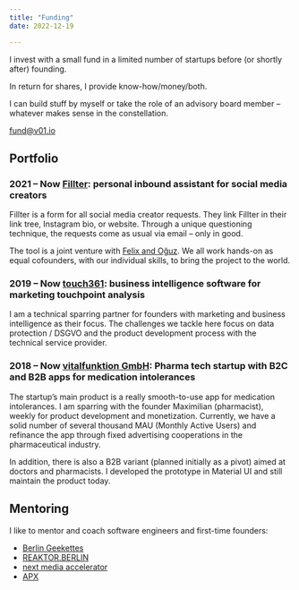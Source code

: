 ```yaml
---
title: "Funding"
date: 2022-12-19

---
```


I invest with a small fund in a limited number of startups before (or shortly after) founding.

In return for shares, I provide know-how/money/both.

I can build stuff by myself or take the role of an advisory board member – whatever makes sense in the constellation.

[fund@v01.io][1]

## Portfolio

### 2021 – Now [Fillter][2]: personal inbound assistant for social media creators

Fillter is a form for all social media creator requests. They link Fillter in their link tree, Instagram bio, or website. Through a unique questioning technique, the requests come as usual via email – only in good.

The tool is a joint venture with [Felix and Oğuz][3]. We all work hands-on as equal cofounders, with our individual skills, to bring the project to the world.

### 2019 – Now [touch361][4]: business intelligence software for marketing touchpoint analysis

I am a technical sparring partner for founders with marketing and business intelligence as their focus. The challenges we tackle here focus on data protection / DSGVO and the product development process with the technical service provider.

### 2018 – Now [vitalfunktion GmbH][5]: Pharma tech startup with B2C and B2B apps for medication intolerances

The startup’s main product is a really smooth-to-use app for medication intolerances. I am sparring with the founder Maximilian (pharmacist), weekly for product development and monetization. Currently, we have a solid number of several thousand MAU (Monthly Active Users) and refinance the app through fixed advertising cooperations in the pharmaceutical industry.

In addition, there is also a B2B variant (planned initially as a pivot) aimed at doctors and pharmacists. I developed the prototype in Material UI and still maintain the product today.

## Mentoring

I like to mentor and coach software engineers and first-time founders:

- [Berlin Geekettes][6]
- [REAKTOR.BERLIN][7]
- [next media accelerator][8]
- [APX][9]

[1]: mailto:fund@v01.io
[2]: https://www.fillter.me/
[3]: https://yilmazhummel.com/
[4]: https://touch361.org/
[5]: https://www.whatsinmymeds.de/
[6]: http://www.geekettes.io/
[7]: https://reaktor.berlin/portfolio/mentors/
[8]: http://nma.vc/
[9]: https://apx.ac/
